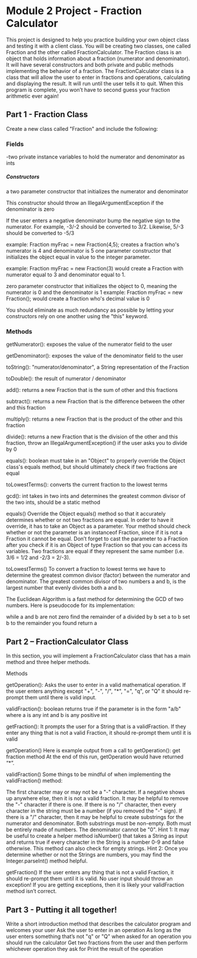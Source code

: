 # Module 2 Project - Fraction Calculator

This project is designed to help you practice building your own object class and testing it with a client class. You will be creating two classes, one called Fraction and the other called FractionCalculator. The Fraction class is an object that holds information about a fraction (numerator and denominator). It will have several constructors and both private and public methods implementing the behavior of a fraction. The FractionCalculator class is a class that will allow the user to enter in fractions and operations, calculating and displaying the result. It will run until the user tells it to quit. When this program is complete, you won’t have to second guess your fraction arithmetic ever again!

## Part 1 - Fraction Class
Create a new class called "Fraction" and include the following:

### Fields
 -two private instance variables to hold the numerator and denominator as ints
 
 
##### Constructors
a two parameter constructor that initializes the numerator and denominator

This constructor should throw an IllegalArgumentException if the denominator is zero

If the user enters a negative denominator bump the negative sign to the numerator. For example, -3/-2 should be converted to 3/2. Likewise, 5/-3 should be converted to -5/3

example: Fraction myFrac = new Fraction(4,5); creates a fraction who's numerator is 4 and denominator is 5
one parameter constructor that initializes the object equal in value to the integer parameter.

example: Fraction myFrac = new Fraction(3) would create a Fraction with numerator equal to 3 and denominator equal to 1.

zero parameter constructor that initializes the object to 0, meaning the numerator is 0 and the denominator is 1
example: Fraction myFrac = new Fraction(); would create a fraction who's decimal value is 0

You should eliminate as much redundancy as possible by letting your constructors rely on one another using the "this" keyword.

### Methods

getNumerator(): 	exposes the value of the numerator field to the user

getDenominator():	exposes the value of the denominator field to the user

toString():         "numerator/denominator", a String representation of the Fraction

toDouble():         the result of numerator / denominator

add():  			returns a new Fraction that is the sum of other and this fractions

subtract():			returns a new Fraction that is the difference between the other and this fraction

multiply():			returns a new Fraction that is the product of the other and this fraction

divide():			returns a new Fraction that is the division of the other and this fraction, throw an 					IllegalArgumentException() if the user asks you to divide by 0

equals():			boolean	must take in an "Object" to properly override the Object class's equals method, but 					should ultimately check if two fractions are equal

toLowestTerms():	converts the current fraction to the lowest terms

gcd():				int	takes in two ints and determines the greatest common divisor of the two ints, should be 					a static method

equals()
Override the Object equals() method so that it accurately determines whether or not two fractions are equal. In order to have it override, it has to take an Object as a parameter. Your method should check whether or not the parameter is an instanceof Fraction, since if it is not a Fraction it cannot be equal. Don’t forget to cast the parameter to a Fraction after you check if it is an Object of type Fraction so that you can access its variables. Two fractions are equal if they represent the same number (i.e. 3/6 = 1/2 and -2/3 = 2/-3).

toLowestTerms()
To convert a fraction to lowest terms we have to determine the greatest common divisor (factor) between the numerator and denominator. The greatest common divisor of two numbers a and b, is the largest number that evenly divides both a and b.

The Euclidean Algorithm is a fast method for determining the GCD of two numbers. Here is pseudocode for its implementation:

while a and b are not zero
    find the remainder of a divided by b
    set a to b
    set b to the remainder you found
return a



## Part 2 – FractionCalculator Class
In this section, you will implement a FractionCalculator class that has a main method and three helper methods. 

Methods

getOperation():			Asks the user to enter in a valid mathematical operation. If the 						user enters anything except "+", "-", "/", "*", "=", "q", or "Q" it 						should re-prompt them until there is valid input.
	
validFraction():		boolean	returns true if the parameter is in the form "a/b" where a is any int and b is 						any positive int

getFraction():			It prompts the user for a String that is a validFraction. If they enter any thing that 						is not a valid Fraction, it should re-prompt them until it is valid


getOperation()
Here is example output from a call to getOperation(): get fraction method At the end of this run, getOperation would have returned “*”.

validFraction()
Some things to be mindful of when implementing the validFraction() method:

The first character may or may not be a "-" character. If a negative shows up anywhere else, then it is not a valid fraction. It may be helpful to remove the "-" character if there is one.
If there is no "/" character, then every character in the string must be a number (if you removed the "-" sign).
If there is a "/" character, then it may be helpful to create substrings for the numerator and denominator.
Both substrings must be non-empty.
Both must be entirely made of numbers.
The denominator cannot be "0".
Hint 1: It may be useful to create a helper method isNumber() that takes a String as input and returns true if every character in the String is a number 0-9 and false otherwise. This method can also check for empty strings. Hint 2: Once you determine whether or not the Strings are numbers, you may find the Integer.parseInt() method helpful.

getFraction()
If the user enters any thing that is not a valid Fraction, it should re-prompt them until it is valid. No user input should throw an exception! If you are getting exceptions, then it is likely your validFraction method isn’t correct.

## Part 3 - Putting it all together!
Write a short introduction method that describes the calculator program and welcomes your user
Ask the user to enter in an operation
As long as the user enters something that’s not "q" or "Q" when asked for an operation you should run the calculator
Get two fractions from the user and then perform whichever operation they ask for
Print the result of the operation